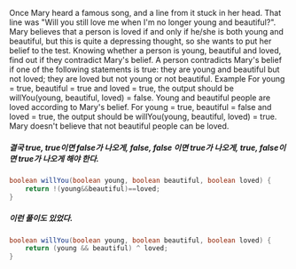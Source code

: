 Once Mary heard a famous song, and a line from it stuck in her head. That line was "Will you still love me when I'm no longer young and beautiful?". Mary believes that a person is loved if and only if he/she is both young and beautiful, but this is quite a depressing thought, so she wants to put her belief to the test.
Knowing whether a person is young, beautiful and loved, find out if they contradict Mary's belief.
A person contradicts Mary's belief if one of the following statements is true:
they are young and beautiful but not loved;
they are loved but not young or not beautiful.
Example
For young = true, beautiful = true and loved = true, the output should be
willYou(young, beautiful, loved) = false.
Young and beautiful people are loved according to Mary's belief.
For young = true, beautiful = false and loved = true, the output should be
willYou(young, beautiful, loved) = true.
Mary doesn't believe that not beautiful people can be loved.

##### 결국 true, true이면 false가 나오게, false, false 이면 true가 나오게, true, false이면 true가 나오게 해야 한다.
```java
boolean willYou(boolean young, boolean beautiful, boolean loved) {
    return !(young&&beautiful)==loved;
}
```

##### 이런 풀이도 있었다.
```java
boolean willYou(boolean young, boolean beautiful, boolean loved) {
    return (young && beautiful) ^ loved;
}
```
